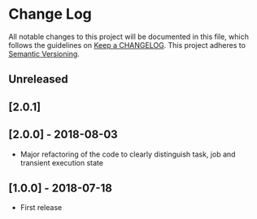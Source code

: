 # Change Log
All notable changes to this project will be documented in this file, which follows the guidelines 
on [Keep a CHANGELOG](http://keepachangelog.com/). This project adheres to 
[Semantic Versioning](http://semver.org/).

## Unreleased
## [2.0.1]

## [2.0.0] - 2018-08-03
- Major refactoring of the code to clearly distinguish task, job and transient execution state

## [1.0.0] - 2018-07-18
- First release
